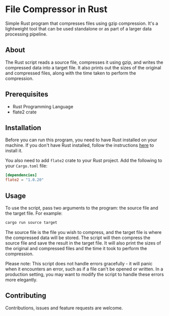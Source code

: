 # File Compressor in Rust
Simple Rust program that compresses files using gzip compression. It's a lightweight tool that can be used standalone or as part of a larger data processing pipeline.

## About

The Rust script reads a source file, compresses it using gzip, and writes the compressed data into a target file. It also prints out the sizes of the original and compressed files, along with the time taken to perform the compression.

## Prerequisites

- Rust Programming Language
- flate2 crate

## Installation

Before you can run this program, you need to have Rust installed on your machine. If you don't have Rust installed, follow the instructions [here](https://www.rust-lang.org/tools/install) to install it.

You also need to add `flate2` crate to your Rust project. Add the following to your `Cargo.toml` file:

```toml
[dependencies]
flate2 = "1.0.20"
```

## Usage

To use the script, pass two arguments to the program: the source file and the target file. For example:

```bash
cargo run source target
```

The source file is the file you wish to compress, and the target file is where the compressed data will be stored. The script will then compress the source file and save the result in the target file. It will also print the sizes of the original and compressed files and the time it took to perform the compression.

Please note: This script does not handle errors gracefully - it will panic when it encounters an error, such as if a file can't be opened or written. In a production setting, you may want to modify the script to handle these errors more elegantly.


## Contributing

Contributions, issues and feature requests are welcome.